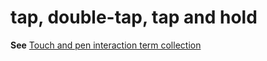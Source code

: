 # tap, double-tap, tap and hold

**See** [Touch and pen interaction term collection](/style-guide/a-z-word-list-term-collections/term-collections/touch-pen-interaction-terms)
